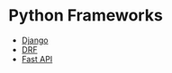 # Python Frameworks

- [Django](python_framework/django.md)
- [DRF](python_framework/drf.md)
- [Fast API](python_framework/fast_api.md)
